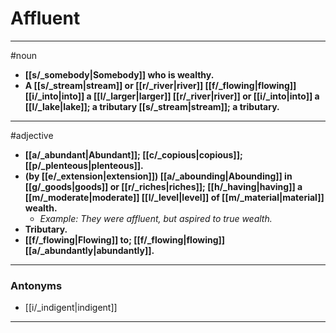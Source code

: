 # Affluent
---
#noun
- **[[s/_somebody|Somebody]] who is wealthy.**
- **A [[s/_stream|stream]] or [[r/_river|river]] [[f/_flowing|flowing]] [[i/_into|into]] a [[l/_larger|larger]] [[r/_river|river]] or [[i/_into|into]] a [[l/_lake|lake]]; a tributary [[s/_stream|stream]]; a tributary.**
---
#adjective
- **[[a/_abundant|Abundant]]; [[c/_copious|copious]]; [[p/_plenteous|plenteous]].**
- **(by [[e/_extension|extension]]) [[a/_abounding|Abounding]] in [[g/_goods|goods]] or [[r/_riches|riches]]; [[h/_having|having]] a [[m/_moderate|moderate]] [[l/_level|level]] of [[m/_material|material]] wealth.**
	- _Example: They were affluent, but aspired to true wealth._
- **Tributary.**
- **[[f/_flowing|Flowing]] to; [[f/_flowing|flowing]] [[a/_abundantly|abundantly]].**
---
### Antonyms
- [[i/_indigent|indigent]]
---
